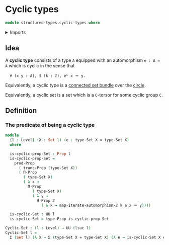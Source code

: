 # Cyclic types

```agda
module structured-types.cyclic-types where
```

<details><summary>Imports</summary>

```agda
open import elementary-number-theory.integers

open import foundation.automorphisms
open import foundation.cartesian-product-types
open import foundation.dependent-pair-types
open import foundation.equivalences
open import foundation.existential-quantification
open import foundation.identity-types
open import foundation.iterating-automorphisms
open import foundation.propositional-truncations
open import foundation.propositions
open import foundation.sets
open import foundation.universe-levels
```

</details>

## Idea

A **cyclic type** consists of a type `A` equipped with an automorphism
`e : A ≃ A` which is cyclic in the sense that

```text
  ∀ (x y : A), ∃ (k : ℤ), eᵏ x ＝ y.
```

Equivalently, a cyclic type is a
[connected set bundle](synthetic-homotopy-theory.connected-set-bundles-circle.md)
over the [circle](synthetic-homotopy-theory.circle.md).

Equivalently, a cyclic set is a set which is a `C`-torsor for some cyclic group
`C`.

## Definition

### The predicate of being a cyclic type

```agda
module _
  {l : Level} (X : Set l) (e : type-Set X ≃ type-Set X)
  where

  is-cyclic-prop-Set : Prop l
  is-cyclic-prop-Set =
    prod-Prop
      ( trunc-Prop (type-Set X))
      ( Π-Prop
        ( type-Set X)
        ( λ x →
          Π-Prop
            ( type-Set X)
            ( λ y →
              ∃-Prop ℤ
                ( λ k → map-iterate-automorphism-ℤ k e x ＝ y))))

  is-cyclic-Set : UU l
  is-cyclic-Set = type-Prop is-cyclic-prop-Set

Cyclic-Set : (l : Level) → UU (lsuc l)
Cyclic-Set l =
  Σ (Set l) (λ X → Σ (type-Set X ≃ type-Set X) (λ e → is-cyclic-Set X e))
```
